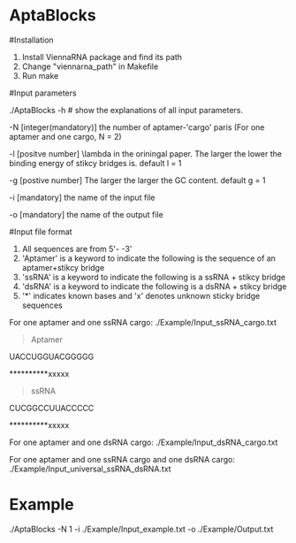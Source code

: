 # AptaBlocks

#Installation
1. Install ViennaRNA package and find its path
2. Change "viennarna_path" in Makefile 
3. Run make  

#Input parameters

./AptaBlocks -h # show the explanations of all input parameters.

-N [integer(mandatory)]  the number of aptamer-'cargo' paris (For one aptamer and one cargo, N = 2)

-l [positve number]  \lambda in the oriningal paper. The larger the lower the binding energy of stikcy bridges is. default l = 1

-g [postive number]  The larger the larger the GC content. default g = 1

-i [mandatory] the name of the input file

-o [mandatory] the name of the output file

#Input file format
1. All sequences are from 5'- -3'
2. 'Aptamer' is a keyword to indicate the following is the sequence of an aptamer+stikcy bridge
3. 'ssRNA' is a keyword to indicate the following is a ssRNA + stikcy bridge
4. 'dsRNA' is a keyword to indicate the following is a dsRNA + stikcy bridge
5. '*' indicates known bases and 'x' denotes unknown sticky bridge sequences

For one aptamer and one ssRNA cargo: ./Example/Input_ssRNA_cargo.txt
>Aptamer

UACCUGGUACGGGGG

**********xxxxx

>ssRNA

CUCGGCCUUACCCCC

**********xxxxx

For one aptamer and one dsRNA cargo: ./Example/Input_dsRNA_cargo.txt

For one aptamer and one ssRNA cargo and one dsRNA cargo: ./Example/Input_universal_ssRNA_dsRNA.txt

# Example 
./AptaBlocks -N 1 -i ./Example/Input_example.txt -o ./Example/Output.txt 
